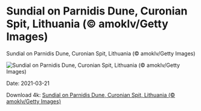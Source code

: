 # Sundial on Parnidis Dune, Curonian Spit, Lithuania (© amoklv/Getty Images)

Sundial on Parnidis Dune, Curonian Spit, Lithuania (© amoklv/Getty Images)

![Sundial on Parnidis Dune, Curonian Spit, Lithuania (© amoklv/Getty Images)](https://bing.com/th?id=OHR.ParnidisSundial_EN-US9491593439_UHD.jpg&w=1024&h=576)

Date: 2021-03-21

Download 4k: [Sundial on Parnidis Dune, Curonian Spit, Lithuania (© amoklv/Getty Images)](https://bing.com/th?id=OHR.ParnidisSundial_EN-US9491593439_UHD.jpg)

